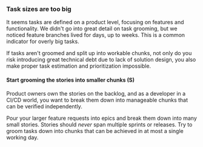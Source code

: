 ---
---

### Task sizes are too big

It seems tasks are defined on a product level, focusing on features and functionality.
We didn't go into great detail on task grooming, but we noticed feature branches lived for days, up to weeks.
This is a common indicator for overly big tasks.

If tasks aren't groomed and split up into workable chunks, not only do you risk introducing great technical debt due to lack of solution design, you also make proper task estimation and prioritization impossible.

#### Start grooming the stories into smaller chunks (S)

Product owners own the stories on the backlog, and as a developer in a CI/CD world, you want to break them down into manageable chunks that can be verified independently.

Pour your larger feature requests into epics and break them down into many small stories.
Stories should _never_ span multiple sprints or releases.
Try to groom tasks down into chunks that can be achieved in at most a single working day.
